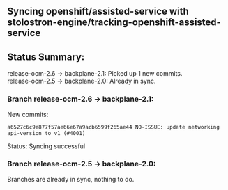 ## Syncing openshift/assisted-service with stolostron-engine/tracking-openshift-assisted-service

## Status Summary:

release-ocm-2.6 -> backplane-2.1: Picked up 1 new commits.  
release-ocm-2.5 -> backplane-2.0: Already in sync.  

### Branch release-ocm-2.6 -> backplane-2.1:

New commits:

```
a6527c6c9e877f57ae66e67a9acb6599f265ae44 NO-ISSUE: update networking api-version to v1 (#4001)
```

Status: Syncing successful

### Branch release-ocm-2.5 -> backplane-2.0:

Branches are already in sync, nothing to do.
